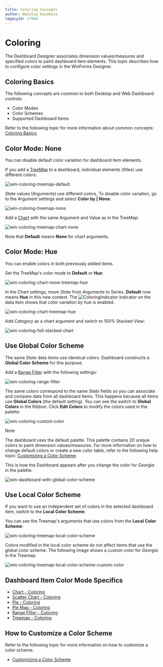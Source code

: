 ```yaml
---
title: Coloring Concepts
author: Natalia Kazakova
legacyId: 17944
---
```

# Coloring 

The Dashboard Designer associates dimension values/measures and specified colors to paint dashboard item elements. This topic describes how to configure color settings in the WinForms Designer.

## Coloring Basics

The following concepts are common to both Desktop and Web Dashboard controls:

* Color Modes
* Color Schemes
* Supported Dashboard Items

Refer to the following topic for more information about common concepts: [Coloring Basics](../coloring.md).

## Color Mode: None 

You can disable default color variation for dashboard item elements.  

If you add a [TreeMap](../../designing-dashboard-items/treemap.md) to a dashboard, individual elements (titles) use different colors: 

![win-coloring-treemap-default](../../../../images/win-coloring-treemap-default.png)

_State_ values (Arguments) use different colors. To disable color variation, go to the Argument settings and select **Color by | None**.

![win-coloring-treemap-none](../../../../images/win-coloring-treemap-none.png)

Add a [Chart](../../designing-dashboard-items/chart.md) with the same Argument and Value as in the TreeMap: 

![win-coloring-treemap-chart-none](../../../../images/win-coloring-treemap-chart-none.png)

Note that **Default** means **None** for chart arguments.  

## Color Mode: Hue 

You can enable colors in both previously added items.

Set the TreeMap's color mode to **Default** or **Hue**: 

![win-coloring-chart-none-treemap-hue](../../../../images/win-coloring-chart-none-treemap-hue.png)


In the Chart settings, move _State_ from Arguments to Series. **Default** now means **Hue** in this new context. The ![ColoringIndicator](../../../../images/coloringindicator25453.png) indicator on the data item shows that color variation by hue is enabled.

![win-coloring-chart-treemap-hue](../../../../images/win-coloring-chart-treemap-hue.png)

Add _Category_ as a chart argument and switch to 100% Stacked View:  

![win-coloring-full-stacked-chart](../../../../images/win-coloring-full-stacked-chart.png)

## Use Global Color Scheme 

The same _State_ data items use identical colors. Dashboard constructs a **Global Color Scheme** for this purpose. 

Add a [Range Filter](../../designing-dashboard-items/range-filter.md) with the following settings: 

![win-coloring-range-filter](../../../../images/win-coloring-range-filter.png)

The same colors correspond to the same _State_ fields so you can associate and compare data from all dashboard items. This happens because all items use **Global Colors** (the default setting). You can see the switch to **Global Colors** in the Ribbon. Click **Edit Colors** to modify the colors used in the palette:  

![win-coloring-custom-color](../../../../images/win-coloring-custom-color.png)

> [!NOTE]
> The dashboard uses the default palette. This palette contains 20 unique colors to paint dimension values/measures. For more information on how to change default colors or create a new color table, refer to the following help topic: [Customizing a Color Scheme](customizing-a-color-scheme.md). 

This is how the Dashboard appears after you change the color for *Georgia* in the palette:

![win-dashboard-with-global-color-scheme](../../../../images/win-dashboard-with-global-color-scheme.png)

## Use Local Color Scheme 

If you want to use an independent set of colors in the selected dashboard item, switch to the **Local Color Scheme**. 

You can see the Treemap's arguments that use colors from the **Local Color Scheme**:  

![win-coloring-treemap-local-color-scheme](../../../../images/win-coloring-treemap-local-color-scheme.png)

Colors modified in the local color scheme do not affect items that use the global color scheme. The following image shows a custom color for _Georgia_ in the Treemap:

![win-coloring-treemap-local-color-scheme-custom-color](../../../../images/win-coloring-treemap-local-color-scheme-custom-color.png)

## Dashboard Item Color Mode Specifics

* [Chart - Coloring](../../designing-dashboard-items/chart/coloring.md)
* [Scatter Chart - Coloring](../../designing-dashboard-items/scatter-chart/coloring.md)
* [Pie - Coloring](../../designing-dashboard-items/pies/coloring.md)
* [Pie Map - Coloring](../../designing-dashboard-items/geo-point-maps/pie-map/coloring.md)
* [Range Filter - Coloring](../../designing-dashboard-items/range-filter/coloring.md)
* [Treemap - Coloring](../../designing-dashboard-items/treemap/coloring.md)

## How to Customize a Color Scheme

Refer to the following topic for more information on how to customize a color scheme:
* [Customizing a Color Scheme](customizing-a-color-scheme.md)
